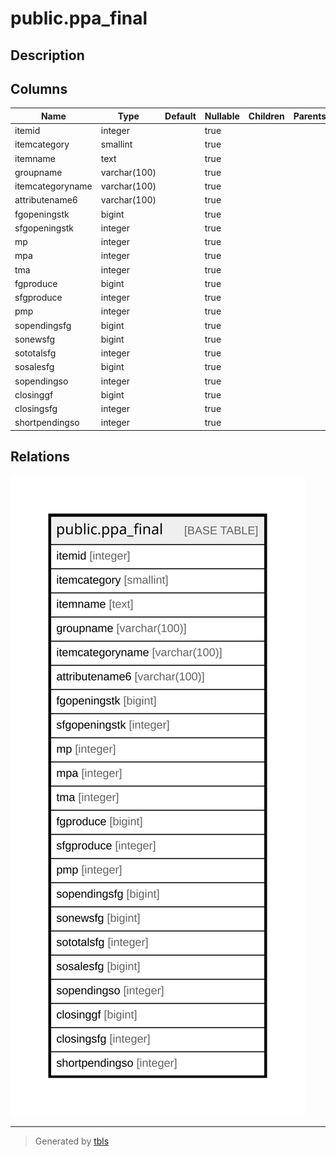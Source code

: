 # public.ppa_final

## Description

## Columns

| Name | Type | Default | Nullable | Children | Parents | Comment |
| ---- | ---- | ------- | -------- | -------- | ------- | ------- |
| itemid | integer |  | true |  |  |  |
| itemcategory | smallint |  | true |  |  |  |
| itemname | text |  | true |  |  |  |
| groupname | varchar(100) |  | true |  |  |  |
| itemcategoryname | varchar(100) |  | true |  |  |  |
| attributename6 | varchar(100) |  | true |  |  |  |
| fgopeningstk | bigint |  | true |  |  |  |
| sfgopeningstk | integer |  | true |  |  |  |
| mp | integer |  | true |  |  |  |
| mpa | integer |  | true |  |  |  |
| tma | integer |  | true |  |  |  |
| fgproduce | bigint |  | true |  |  |  |
| sfgproduce | integer |  | true |  |  |  |
| pmp | integer |  | true |  |  |  |
| sopendingsfg | bigint |  | true |  |  |  |
| sonewsfg | bigint |  | true |  |  |  |
| sototalsfg | integer |  | true |  |  |  |
| sosalesfg | bigint |  | true |  |  |  |
| sopendingso | integer |  | true |  |  |  |
| closinggf | bigint |  | true |  |  |  |
| closingsfg | integer |  | true |  |  |  |
| shortpendingso | integer |  | true |  |  |  |

## Relations

![er](public.ppa_final.svg)

---

> Generated by [tbls](https://github.com/k1LoW/tbls)
